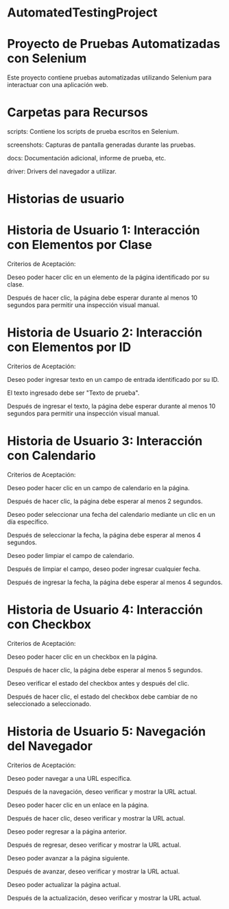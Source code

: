 # AutomatedTestingProject

# Proyecto de Pruebas Automatizadas con Selenium 

Este proyecto contiene pruebas automatizadas utilizando Selenium para interactuar con una aplicación web.

# Carpetas para Recursos

scripts: Contiene los scripts de prueba escritos en Selenium.

screenshots: Capturas de pantalla generadas durante las pruebas.

docs: Documentación adicional, informe de prueba, etc.

driver: Drivers del navegador a utilizar.



# Historias de usuario 

# Historia de Usuario 1: Interacción con Elementos por Clase
  Criterios de Aceptación:
  
  Deseo poder hacer clic en un elemento de la página identificado por su clase.
  
  Después de hacer clic, la página debe esperar durante al menos 10 segundos para permitir una inspección visual manual.
  
# Historia de Usuario 2: Interacción con Elementos por ID
  Criterios de Aceptación:
  
  Deseo poder ingresar texto en un campo de entrada identificado por su ID.
  
  El texto ingresado debe ser "Texto de prueba".
  
  Después de ingresar el texto, la página debe esperar durante al menos 10 segundos para permitir una inspección visual manual.
  
# Historia de Usuario 3: Interacción con Calendario
  Criterios de Aceptación:
  
  Deseo poder hacer clic en un campo de calendario en la página.
  
  Después de hacer clic, la página debe esperar al menos 2 segundos.
  
  Deseo poder seleccionar una fecha del calendario mediante un clic en un día específico.
  
  Después de seleccionar la fecha, la página debe esperar al menos 4 segundos.
  
  Deseo poder limpiar el campo de calendario.
  
  Después de limpiar el campo, deseo poder ingresar cualquier fecha.
  
  Después de ingresar la fecha, la página debe esperar al menos 4 segundos.
  
# Historia de Usuario 4: Interacción con Checkbox
  Criterios de Aceptación:
  
  Deseo poder hacer clic en un checkbox en la página.
  
  Después de hacer clic, la página debe esperar al menos 5 segundos.
  
  Deseo verificar el estado del checkbox antes y después del clic.
  
  Después de hacer clic, el estado del checkbox debe cambiar de no seleccionado a seleccionado.

# Historia de Usuario 5: Navegación del Navegador
  Criterios de Aceptación:
  
  Deseo poder navegar a una URL específica.
  
  Después de la navegación, deseo verificar y mostrar la URL actual.
  
  Deseo poder hacer clic en un enlace en la página.
  
  Después de hacer clic, deseo verificar y mostrar la URL actual.
  
  Deseo poder regresar a la página anterior.
  
  Después de regresar, deseo verificar y mostrar la URL actual.
  
  Deseo poder avanzar a la página siguiente.
  
  Después de avanzar, deseo verificar y mostrar la URL actual.
  
  Deseo poder actualizar la página actual.
  
  Después de la actualización, deseo verificar y mostrar la URL actual.

  

